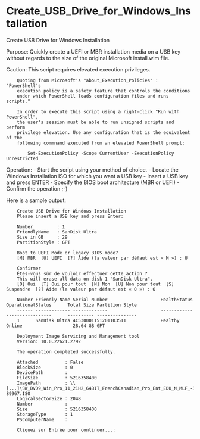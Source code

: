 # Create_USB_Drive_for_Windows_Installation
Create USB Drive for Windows Installation
 
Purpose:	Quickly create a UEFI or MBR installation media on a USB key without
		regards to the size of the original Microsoft install.wim file.
			
Caution:	This script requires elevated execution privileges.
			
		Quoting from Microsoft's "about_Execution_Policies" : "PowerShell's
		execution policy is a safety feature that controls the conditions
		under which PowerShell loads configuration files and runs scripts."
		
		In order to execute this script using a right-click "Run with PowerShell",
		the user's session must be able to run unsigned scripts and perform
		privilege elevation. Use any configuration that is the equivalent of the
		following commnand executed from an elevated PowerShell prompt:
			
			Set-ExecutionPolicy -Scope CurrentUser -ExecutionPolicy Unrestricted
			
Operation:	- Start the script using your method of choice.
		- Locate the Windows Installation ISO for which you want a USB key
		- Insert a USB key and press ENTER
		- Specify the BIOS boot architecture (MBR or UEFI)
		- Confirm the operation ;-)
			
Here is a sample output:

```
	Create USB Drive for Windows Installation
	Please insert a USB key and press Enter:

	Number         : 1
	FriendlyName   : SanDisk Ultra
	Size in GB     : 29
	PartitionStyle : GPT

	Boot to UEFI Mode or legacy BIOS mode?
	[M] MBR  [U] UEFI  [?] Aide (la valeur par défaut est « M ») : U

	Confirmer
	Êtes-vous sûr de vouloir effectuer cette action ?
	This will erase all data on disk 1 "SanDisk Ultra".
	[O] Oui  [T] Oui pour tout  [N] Non  [U] Non pour tout  [S] Suspendre  [?] Aide (la valeur par défaut est « O ») : O

	Number Friendly Name Serial Number                    HealthStatus         OperationalStatus      Total Size Partition Style
	------ ------------- -------------                    ------------         -----------------      ---------- ---------------
	1      SanDisk Ultra 4C530001151201103511             Healthy              Online                   28.64 GB GPT

	Deployment Image Servicing and Management tool
	Version: 10.0.22621.2792

	The operation completed successfully.

	Attached          : False
	BlockSize         : 0
	DevicePath        :
	FileSize          : 5216358400
	ImagePath         : \\[...]\SW_DVD9_Win_Pro_11_21H2_64BIT_FrenchCanadian_Pro_Ent_EDU_N_MLF_-3_X22-89967.ISO
	LogicalSectorSize : 2048
	Number            :
	Size              : 5216358400
	StorageType       : 1
	PSComputerName    :

	Cliquez sur Entrée pour continuer...:
```
